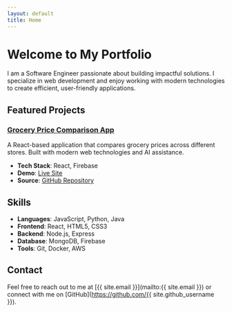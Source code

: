 ```yaml
---
layout: default
title: Home
---
```


# Welcome to My Portfolio

I am a Software Engineer passionate about building impactful solutions. I specialize in web development and enjoy working with modern technologies to create efficient, user-friendly applications.

## Featured Projects

### [Grocery Price Comparison App](https://grocery-comparison-with-react.web.app/)
A React-based application that compares grocery prices across different stores. Built with modern web technologies and AI assistance.
- **Tech Stack**: React, Firebase
- **Demo**: [Live Site](https://grocery-comparison-with-react.web.app/)
- **Source**: [GitHub Repository](https://github.com/muyuncai/grocery-price-comparison)

## Skills

- **Languages**: JavaScript, Python, Java
- **Frontend**: React, HTML5, CSS3
- **Backend**: Node.js, Express
- **Database**: MongoDB, Firebase
- **Tools**: Git, Docker, AWS

## Contact

Feel free to reach out to me at [{{ site.email }}](mailto:{{ site.email }}) or connect with me on [GitHub](https://github.com/{{ site.github_username }}).

